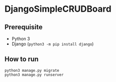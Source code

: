 # DjangoSimpleCRUDBoard

## Prerequisite

* Python 3
* Django (``python3 -m pip install django``)

## How to run

```
python3 manage.py migrate
python3 manage.py runserver
```
